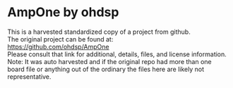 
# AmpOne by ohdsp  
This is a harvested standardized copy of a project from github.  
The original project can be found at:  
https://github.com/ohdsp/AmpOne  
Please consult that link for additional, details, files, and license information.  
Note: It was auto harvested and if the original repo had more than one board file or anything out of the ordinary the files here are likely not representative.  
    